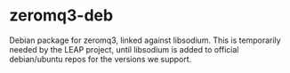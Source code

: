 zeromq3-deb
===========

Debian package for zeromq3, linked against libsodium.
This is temporarily needed by the LEAP project, until libsodium is added to official debian/ubuntu repos for the versions we support.
